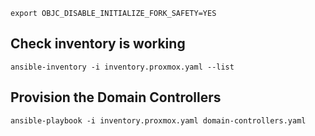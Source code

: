 `export OBJC_DISABLE_INITIALIZE_FORK_SAFETY=YES`


## Check inventory is working
`ansible-inventory -i inventory.proxmox.yaml --list`

## Provision the Domain Controllers 
`ansible-playbook -i inventory.proxmox.yaml domain-controllers.yaml`
